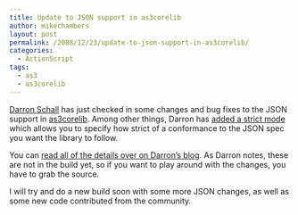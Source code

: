 ```yaml
---
title: Update to JSON support in as3corelib
author: mikechambers
layout: post
permalink: /2008/12/23/update-to-json-support-in-as3corelib/
categories:
  - ActionScript
tags:
  - as3
  - as3corelib
---
```



[Darron Schall][1] has just checked in some changes and bug fixes to the JSON support in [as3corelib][2]. Among other things, Darron has [added a strict mode][1] which allows you to specify how strict of a conformance to the JSON spec you want the library to follow.  
<!--more-->

  
You can [read all of the details over on Darron&#8217;s blog][1]. As Darron notes, these are not in the build yet, so if you want to play around with the changes, you have to grab the source.

I will try and do a new build soon with some more JSON changes, as well as some new code contributed from the community.

 [1]: http://www.darronschall.com/weblog/2008/12/as3-json-library-now-a-little-less-strict.cfm
 [2]: http://code.google.com/p/as3corelib/